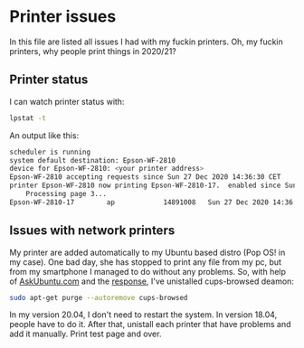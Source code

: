 # Printer issues
In this file are listed all issues I had with my fuckin printers. Oh, my fuckin printers, why people print things in 2020/21?

## Printer status
I can watch printer status with:
```bash
lpstat -t
```
An output like this:
```bash
scheduler is running
system default destination: Epson-WF-2810
device for Epson-WF-2810: <your printer address>
Epson-WF-2810 accepting requests since Sun 27 Dec 2020 14:36:30 CET
printer Epson-WF-2810 now printing Epson-WF-2810-17.  enabled since Sun 27 Dec 2020 14:36:30 CET
	Processing page 3...
Epson-WF-2810-17        ap            14891008   Sun 27 Dec 2020 14:36:30 CET
```

## Issues with network printers
My printer are added automatically to my Ubuntu based distro (Pop OS! in my case). One bad day, she has stopped to print any file from my pc, but from my smartphone I managed to do without any problems.
So, with help of [AskUbuntu.com](https://askubuntu.com/questions/1128164/no-suitable-destination-host-found-by-cups-browsed) and the [response](https://askubuntu.com/a/1128869/1156972), I've unistalled cups-browsed deamon:
```bash
sudo apt-get purge --autoremove cups-browsed
```
In my version 20.04, I don't need to restart the system. In version 18.04, people have to do it. After that, unistall each printer that have problems and add it manually. Print test page and over.
